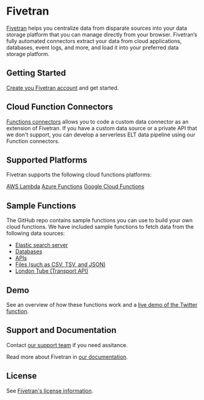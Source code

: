 # Fivetran

[Fivetran](https://fivetran.com/) helps you centralize data from disparate sources into your data storage platform that you can manage directly from your browser. Fivetran’s fully automated connectors extract your data from cloud applications, databases, event logs, and more, and load it into your preferred data storage platform.

## Getting Started

[Create you Fivetran account](https://fivetran.com/signup?email=) and get started.

## Cloud Function Connectors

[Functions connectors](https://fivetran.com/docs/functions) allows you to code a custom data connector as an extension of Fivetran. If you have a custom data source or a private API that we don't support, you can develop a serverless ELT data pipeline using our Function connectors.

## Supported Platforms

Fivetran supports the following cloud functions platforms:

[AWS Lambda](https://aws.amazon.com/lambda/)
[Azure Functions](https://azure.microsoft.com/Functions/Serverless)
[Google Cloud Functions](https://cloud.google.com/functions/) 

## Sample Functions

The GitHub repo contains sample functions you can use to build your own cloud functions. We have included sample functions to fetch data from the following data sources:

- [Elastic search server](https://github.com/fivetran/functions/tree/master/elastic_search)
- [Databases](https://github.com/fivetran/functions/tree/master/database)
- [APIs](https://github.com/fivetran/functions/tree/master/api/)
- [Files (such as CSV, TSV, and JSON)](https://github.com/fivetran/functions/tree/master/file)
- [London Tube (Transport API)](https://github.com/fivetran/functions/tree/master/LondonSubway)

## Demo

See an overview of how these functions work and a [live demo of the Twitter function](https://www.youtube.com/watch?v=HrOdDKOPqhg).

## Support and Documentation 

Contact [our support team](https://support.fivetran.com/hc/en-us) if you need assitance.

Read more about Fivetran in [our documentation](https://fivetran.com/docs/getting-started).

## License

See [Fivetran's license information](https://github.com/fivetran/functions/blob/master/LICENSE).

